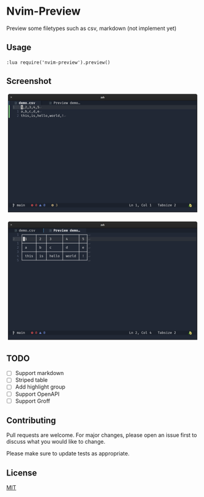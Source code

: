 # Nvim-Preview

Preview some filetypes such as csv, markdown (not implement yet)

## Usage

```
:lua require('nvim-preview').preview()
```

## Screenshot

![CSV](https://raw.githubusercontent.com/Nguyen-Hoang-Nam/readme-image/main/nvim-preview/csv.png)

![Preview](https://raw.githubusercontent.com/Nguyen-Hoang-Nam/readme-image/main/nvim-preview/preview_csv.png)

## TODO

- [ ] Support markdown
- [ ] Striped table
- [ ] Add highlight group
- [ ] Support OpenAPI
- [ ] Support Groff

## Contributing

Pull requests are welcome. For major changes, please open an issue first to discuss what you would like to change.

Please make sure to update tests as appropriate.

## License

[MIT](https://choosealicense.com/licenses/mit/)
